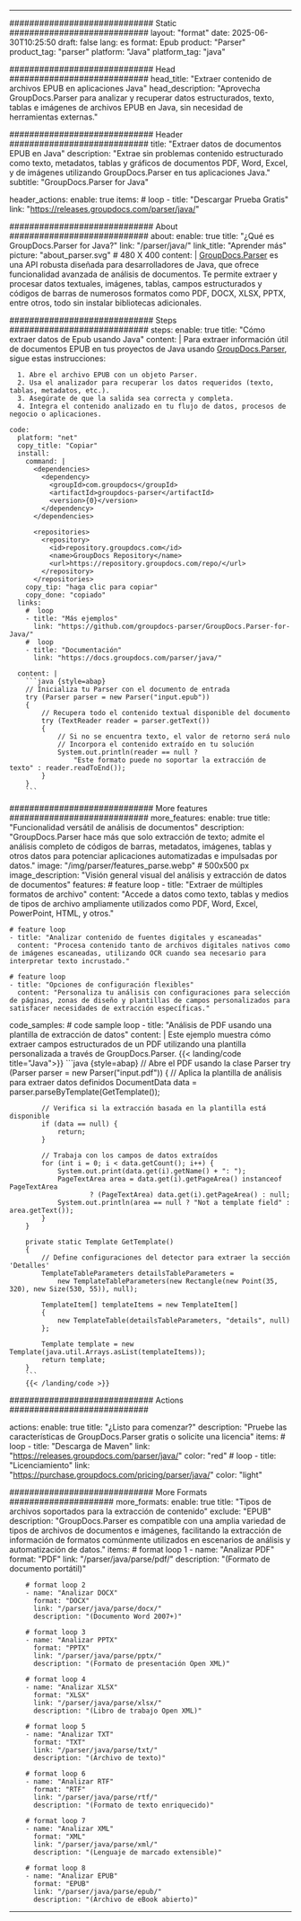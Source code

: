 


---
############################# Static ############################
layout: "format"
date:  2025-06-30T10:25:50
draft: false
lang: es
format: Epub
product: "Parser"
product_tag: "parser"
platform: "Java"
platform_tag: "java"

############################# Head ############################
head_title: "Extraer contenido de archivos EPUB en aplicaciones Java"
head_description: "Aprovecha GroupDocs.Parser para analizar y recuperar datos estructurados, texto, tablas e imágenes de archivos EPUB en Java, sin necesidad de herramientas externas."

############################# Header ############################
title: "Extraer datos de documentos EPUB en Java" 
description: "Extrae sin problemas contenido estructurado como texto, metadatos, tablas y gráficos de documentos PDF, Word, Excel, y de imágenes utilizando GroupDocs.Parser en tus aplicaciones Java."
subtitle: "GroupDocs.Parser for Java" 

header_actions:
  enable: true
  items:
    #  loop
    - title: "Descargar Prueba Gratis"
      link: "https://releases.groupdocs.com/parser/java/"
      
############################# About ############################
about:
    enable: true
    title: "¿Qué es GroupDocs.Parser for Java?"
    link: "/parser/java/"
    link_title: "Aprender más"
    picture: "about_parser.svg" # 480 X 400
    content: |
       [GroupDocs.Parser](/parser/java/) es una API robusta diseñada para desarrolladores de Java, que ofrece funcionalidad avanzada de análisis de documentos. Te permite extraer y procesar datos textuales, imágenes, tablas, campos estructurados y códigos de barras de numerosos formatos como PDF, DOCX, XLSX, PPTX, entre otros, todo sin instalar bibliotecas adicionales.

############################# Steps ############################
steps:
    enable: true
    title: "Cómo extraer datos de Epub usando Java"
    content: |
      Para extraer información útil de documentos EPUB en tus proyectos de Java usando [GroupDocs.Parser](/parser/java/), sigue estas instrucciones:
      
      1. Abre el archivo EPUB con un objeto Parser.
      2. Usa el analizador para recuperar los datos requeridos (texto, tablas, metadatos, etc.).
      3. Asegúrate de que la salida sea correcta y completa.
      4. Integra el contenido analizado en tu flujo de datos, procesos de negocio o aplicaciones.
   
    code:
      platform: "net"
      copy_title: "Copiar"
      install:
        command: |
          <dependencies>
            <dependency>
              <groupId>com.groupdocs</groupId>
              <artifactId>groupdocs-parser</artifactId>
              <version>{0}</version>
            </dependency>
          </dependencies>

          <repositories>
            <repository>
              <id>repository.groupdocs.com</id>
              <name>GroupDocs Repository</name>
              <url>https://repository.groupdocs.com/repo/</url>
            </repository>
          </repositories>
        copy_tip: "haga clic para copiar"
        copy_done: "copiado"
      links:
        #  loop
        - title: "Más ejemplos"
          link: "https://github.com/groupdocs-parser/GroupDocs.Parser-for-Java/"
        #  loop
        - title: "Documentación"
          link: "https://docs.groupdocs.com/parser/java/"
          
      content: |
        ```java {style=abap}
        // Inicializa tu Parser con el documento de entrada
        try (Parser parser = new Parser("input.epub"))
        {
            // Recupera todo el contenido textual disponible del documento
            try (TextReader reader = parser.getText())
            {
                // Si no se encuentra texto, el valor de retorno será nulo
                // Incorpora el contenido extraído en tu solución
                System.out.println(reader == null ? 
                    "Este formato puede no soportar la extracción de texto" : reader.readToEnd());
            }
        }
        ```            

############################# More features ############################
more_features:
  enable: true
  title: "Funcionalidad versátil de análisis de documentos"
  description: "GroupDocs.Parser hace más que solo extracción de texto; admite el análisis completo de códigos de barras, metadatos, imágenes, tablas y otros datos para potenciar aplicaciones automatizadas e impulsadas por datos."
  image: "/img/parser/features_parse.webp" # 500x500 px
  image_description: "Visión general visual del análisis y extracción de datos de documentos"
  features:
    # feature loop
    - title: "Extraer de múltiples formatos de archivo"
      content: "Accede a datos como texto, tablas y medios de tipos de archivo ampliamente utilizados como PDF, Word, Excel, PowerPoint, HTML, y otros."

    # feature loop
    - title: "Analizar contenido de fuentes digitales y escaneadas"
      content: "Procesa contenido tanto de archivos digitales nativos como de imágenes escaneadas, utilizando OCR cuando sea necesario para interpretar texto incrustado."

    # feature loop
    - title: "Opciones de configuración flexibles"
      content: "Personaliza tu análisis con configuraciones para selección de páginas, zonas de diseño y plantillas de campos personalizados para satisfacer necesidades de extracción específicas."
      
  code_samples:
    # code sample loop
    - title: "Análisis de PDF usando una plantilla de extracción de datos"
      content: |
        Este ejemplo muestra cómo extraer campos estructurados de un PDF utilizando una plantilla personalizada a través de GroupDocs.Parser.
        {{< landing/code title="Java">}}
        ```java {style=abap}
        //  Abre el PDF usando la clase Parser
        try (Parser parser = new Parser("input.pdf"))
        {
            // Aplica la plantilla de análisis para extraer datos definidos
            DocumentData data = parser.parseByTemplate(GetTemplate());

            // Verifica si la extracción basada en la plantilla está disponible
            if (data == null) {
                return;
            }

            // Trabaja con los campos de datos extraídos
            for (int i = 0; i < data.getCount(); i++) {
                System.out.print(data.get(i).getName() + ": ");
                PageTextArea area = data.get(i).getPageArea() instanceof PageTextArea
                        ? (PageTextArea) data.get(i).getPageArea() : null;
                System.out.println(area == null ? "Not a template field" : area.getText());
            }
        }

        private static Template GetTemplate()
        {
            // Define configuraciones del detector para extraer la sección 'Detalles'
            TemplateTableParameters detailsTableParameters = 
                new TemplateTableParameters(new Rectangle(new Point(35, 320), new Size(530, 55)), null);

            TemplateItem[] templateItems = new TemplateItem[]
            {
                new TemplateTable(detailsTableParameters, "details", null)
            };

            Template template = new Template(java.util.Arrays.asList(templateItems));
            return template;
        }
        ```
        {{< /landing/code >}}


############################# Actions ############################

actions:
  enable: true
  title: "¿Listo para comenzar?"
  description: "Pruebe las características de GroupDocs.Parser gratis o solicite una licencia"
  items:
    #  loop
    - title: "Descarga de Maven"
      link: "https://releases.groupdocs.com/parser/java/"
      color: "red"
        #  loop
    - title: "Licenciamiento"
      link: "https://purchase.groupdocs.com/pricing/parser/java/"
      color: "light"


############################# More Formats #####################
more_formats:
    enable: true
    title: "Tipos de archivos soportados para la extracción de contenido"
    exclude: "EPUB"
    description: "GroupDocs.Parser es compatible con una amplia variedad de tipos de archivos de documentos e imágenes, facilitando la extracción de información de formatos comúnmente utilizados en escenarios de análisis y automatización de datos."
    items: 
        # format loop 1
        - name: "Analizar PDF"
          format: "PDF"
          link: "/parser/java/parse/pdf/"
          description: "(Formato de documento portátil)"
          
        # format loop 2
        - name: "Analizar DOCX"
          format: "DOCX"
          link: "/parser/java/parse/docx/"
          description: "(Documento Word 2007+)"
          
        # format loop 3
        - name: "Analizar PPTX"
          format: "PPTX"
          link: "/parser/java/parse/pptx/"
          description: "(Formato de presentación Open XML)"
          
        # format loop 4
        - name: "Analizar XLSX"
          format: "XLSX"
          link: "/parser/java/parse/xlsx/"
          description: "(Libro de trabajo Open XML)"
          
        # format loop 5
        - name: "Analizar TXT"
          format: "TXT"
          link: "/parser/java/parse/txt/"
          description: "(Archivo de texto)"
          
        # format loop 6
        - name: "Analizar RTF"
          format: "RTF"
          link: "/parser/java/parse/rtf/"
          description: "(Formato de texto enriquecido)"
          
        # format loop 7
        - name: "Analizar XML"
          format: "XML"
          link: "/parser/java/parse/xml/"
          description: "(Lenguaje de marcado extensible)"
          
        # format loop 8
        - name: "Analizar EPUB"
          format: "EPUB"
          link: "/parser/java/parse/epub/"
          description: "(Archivo de eBook abierto)"
         
          

---